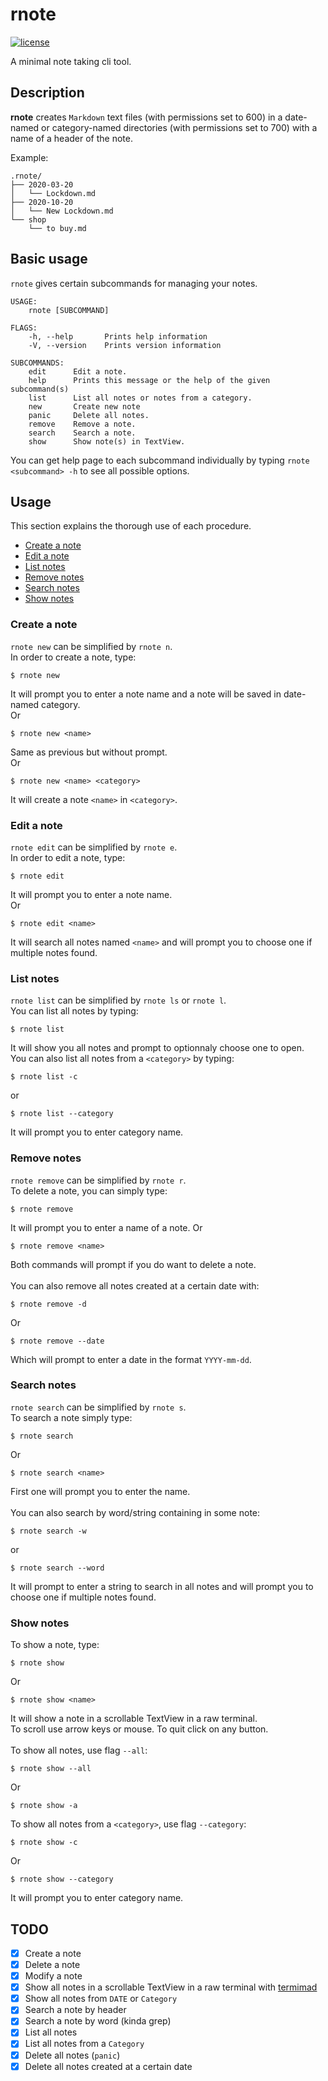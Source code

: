 # rnote
[![license](https://img.shields.io/badge/licence-GPLv3-blue)](https://framagit.org/fiplox/rpass/-/blob/main/LICENSE)

A minimal note taking cli tool. 

## Description

**rnote** creates `Markdown` text files (with permissions set to 600) in a date-named or category-named directories (with permissions set to 700) with a name of a header of the note. 

Example:

```
.rnote/
├── 2020-03-20
│   └── Lockdown.md
├── 2020-10-20
│   └── New Lockdown.md
└── shop
    └── to buy.md
```

## Basic usage
`rnote` gives certain subcommands for managing your notes.
```
USAGE:
    rnote [SUBCOMMAND]

FLAGS:
    -h, --help       Prints help information
    -V, --version    Prints version information

SUBCOMMANDS:
    edit      Edit a note.
    help      Prints this message or the help of the given subcommand(s)
    list      List all notes or notes from a category.
    new       Create new note
    panic     Delete all notes.
    remove    Remove a note.
    search    Search a note.
    show      Show note(s) in TextView.
```
You can get help page to each subcommand individually by typing `rnote <subcommand> -h` to see all possible options.

## Usage
This section explains the thorough use of each procedure.

* [Create a note](#create-a-note) 
* [Edit a note](#edit-a-note)
* [List notes](#list-notes)
* [Remove notes](#remove-notes)
* [Search notes](#search-notes)
* [Show notes](#search-notes)

### Create a note
`rnote new` can be simplified by `rnote n`.\
In order to create a note, type:
```
$ rnote new
```
It will prompt you to enter a note name and a note will be saved in date-named category.\
Or
```
$ rnote new <name>
```
Same as previous but without prompt.\
Or
```
$ rnote new <name> <category>
```
It will create a note `<name>` in `<category>`.

### Edit a note
`rnote edit` can be simplified by `rnote e`.\
In order to edit a note, type:
```
$ rnote edit
```
It will prompt you to enter a note name.\
Or
```
$ rnote edit <name>
```
It will search all notes named `<name>` and will prompt you to choose one if multiple notes found. 

### List notes
`rnote list` can be simplified by `rnote ls` or `rnote l`.\
You can list all notes by typing:
```
$ rnote list
```
It will show you all notes and prompt to optionnaly choose one to open.\
You can also list all notes from a `<category>` by typing:
```
$ rnote list -c
``` 
or
```
$ rnote list --category
```
It will prompt you to enter category name.

### Remove notes
`rnote remove` can be simplified by `rnote r`.\
To delete a note, you can simply type:
```
$ rnote remove
```
It will prompt you to enter a name of a note.
Or
```
$ rnote remove <name>
```
Both commands will prompt if you do want to delete a note.\
\
You can also remove all notes created at a certain date with:
```
$ rnote remove -d
```
Or 
```
$ rnote remove --date
```
Which will prompt to enter a date in the format `YYYY-mm-dd`.
### Search notes
`rnote search` can be simplified by `rnote s`.\
To search a note simply type:
```
$ rnote search
```
Or
```
$ rnote search <name>
```
First one will prompt you to enter the name.\
\
You can also search by word/string containing in some note:
```
$ rnote search -w
```
or
```
$ rnote search --word
```
It will prompt to enter a string to search in all notes and will prompt you to choose one if multiple notes found.

### Show notes
To show a note, type:
```
$ rnote show
```
Or
```
$ rnote show <name>
```
It will show a note in a scrollable TextView in a raw terminal.\
To scroll use arrow keys or mouse. To quit click on any button.\
\
To show all notes, use flag `--all`:
```
$ rnote show --all
```
Or
```
$ rnote show -a
```
To show all notes from a `<category>`, use flag `--category`:
```
$ rnote show -c
```
Or
```
$ rnote show --category
```
It will prompt you to enter category name.

## TODO

- [x] Create a note
- [x] Delete a note
- [x] Modify a note
- [x] Show all notes in a scrollable TextView in a raw terminal with [termimad](https://crates.io/crates/termimad)
- [x] Show all notes from `DATE` or `Category`
- [x] Search a note by header
- [x] Search a note by word (kinda grep)
- [x] List all notes
- [x] List all notes from a `Category`
- [x] Delete all notes (`panic`)
- [x] Delete all notes created at a certain date
